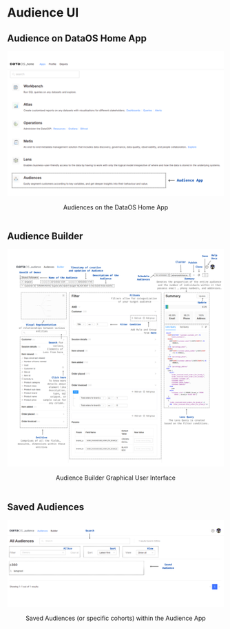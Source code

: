 # Audience UI

## Audience on DataOS Home App
 
<center>

![Audiences App on the DataOS Home Page](./audience_app.svg)

</center>

<figcaption align = "center">Audiences on the DataOS Home App</figcaption>
<br>

## Audience Builder
 
<center>

![Audience Builder Graphical User Interface](./copy_of_entities_comprises_of_all_the_fields_measures_dimensions_within_those_entities.svg)

</center>

<figcaption align = "center">Audience Builder Graphical User Interface</figcaption>
<br>

## Saved Audiences
 
<center>

![Saved Audiences (or specific cohorts) within the Audience App](./description_of_the_audience.svg)

</center>

<figcaption align = "center">Saved Audiences (or specific cohorts) within the Audience App</figcaption>
<br>